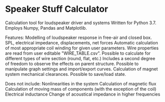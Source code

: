 # Speaker Stuff Calculator
Calculation tool for loudspeaker driver and systems
Written for Python 3.7.
Employs Numpy, Pandas and Matplotlib.

Features:
    Modelling of loudspeaker response in free-air and closed box.
        SPL, electrical impedance, displacements, net forces
    Automatic calculation of most appropriate coil winding for given user parameters.
        Wire properties are read from user editable "WIRE_TABLE.csv".
        Possible to calculate for different types of wire section (round, flat, etc.)
    Includes a second degree of freedom to observe the effects on parent structure.
    Possible to manipulate graph settings and import/export curves.
    Calculation of magnet system mechanical clearances.
    Possible to save/load state.

Does not include:
    Nonlinearities in the system
    Calculation of magnetic flux
    Calculation of moving mass of components (with the exception of the coil)
    Electrical inductance
    Change of acoustical impedance in higher frequencies
